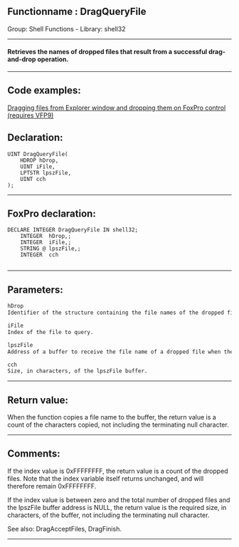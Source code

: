 <link rel="stylesheet" type="text/css" href="../../css/win32api.css">  
<link rel="stylesheet" href="https://cdnjs.cloudflare.com/ajax/libs/font-awesome/4.7.0/css/font-awesome.min.css">

## Functionname : DragQueryFile
Group: Shell Functions - Library: shell32    
***  


#### Retrieves the names of dropped files that result from a successful drag-and-drop operation.
***  


## Code examples:
[Dragging files from Explorer window and dropping them on FoxPro control (requires VFP9)](../../samples/sample_323.md)  

## Declaration:
```foxpro  
UINT DragQueryFile(
	HDROP hDrop,
	UINT iFile,
	LPTSTR lpszFile,
	UINT cch
);  
```  
***  


## FoxPro declaration:
```foxpro  
DECLARE INTEGER DragQueryFile IN shell32;
	INTEGER  hDrop,;
	INTEGER  iFile,;
	STRING @ lpszFile,;
	INTEGER  cch
  
```  
***  


## Parameters:
```txt  
hDrop
Identifier of the structure containing the file names of the dropped files.

iFile
Index of the file to query.

lpszFile
Address of a buffer to receive the file name of a dropped file when the function returns.

cch
Size, in characters, of the lpszFile buffer.  
```  
***  


## Return value:
When the function copies a file name to the buffer, the return value is a count of the characters copied, not including the terminating null character.  
***  


## Comments:
If the index value is 0xFFFFFFFF, the return value is a count of the dropped files. Note that the index variable itself returns unchanged, and will therefore remain 0xFFFFFFFF.  
  
If the index value is between zero and the total number of dropped files and the lpszFile buffer address is NULL, the return value is the required size, in characters, of the buffer, not including the terminating null character.  
  
See also: DragAcceptFiles, DragFinish.  
  
***  

